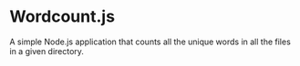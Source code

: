 Wordcount.js
============

A simple Node.js application that counts all the unique words in all the files in a given directory. 
